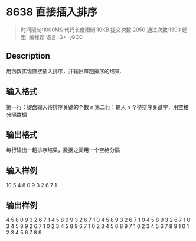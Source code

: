 # 8638 直接插入排序

> 时间限制:1000MS 代码长度限制:10KB
> 提交次数:2050 通过次数:1393
> 题型: 编程题 语言: G++;GCC

## Description

用函数实现直接插入排序，并输出每趟排序的结果.

## 输入格式

第一行：键盘输入待排序关键的个数 n
第二行：输入 n 个待排序关键字，用空格分隔数据

## 输出格式

每行输出一趟排序结果，数据之间用一个空格分隔

## 输入样例

10
5 4 8 0 9 3 2 6 7 1

## 输出样例

4 5 8 0 9 3 2 6 7 1
4 5 8 0 9 3 2 6 7 1
0 4 5 8 9 3 2 6 7 1
0 4 5 8 9 3 2 6 7 1
0 3 4 5 8 9 2 6 7 1
0 2 3 4 5 8 9 6 7 1
0 2 3 4 5 6 8 9 7 1
0 2 3 4 5 6 7 8 9 1
0 1 2 3 4 5 6 7 8 9
